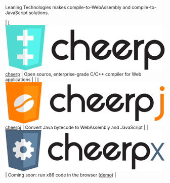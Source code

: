 Leaning Technologies makes compile-to-WebAssembly and compile-to-JavaScript solutions.

| [![Cheerp](cheerp-logotype.svg)[cheerp]    | Open source, enterprise-grade C/C++ compiler for Web applications |
| [![CheerpJ](cheerpj-logotype.svg)[cheerpj] | Convert Java bytecode to WebAssembly and JavaScript |
| ![CheerpX](cheerpx-logotype.svg)           | Coming soon: run x86 code in the browser ([demo][webvm]) |

[cheerp]: https://github.com/leaningtech/cheerp-meta
[cheerpj]: https://github.com/leaningtech/cheerpj-meta
[webvm]: https://github.com/leaningtech/webvm
